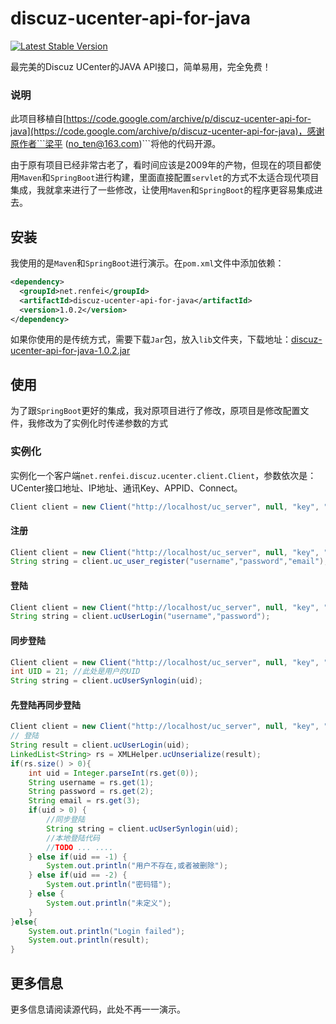 # discuz-ucenter-api-for-java
<a href="https://search.maven.org/search?q=g:%22net.renfei%22%20AND%20a:%22discuz-ucenter-api-for-java%22" target="_blank"><img src="https://img.shields.io/maven-central/v/net.renfei/discuz-ucenter-api-for-java.svg?label=Maven%20Central" alt="Latest Stable Version"/></a>

最完美的Discuz UCenter的JAVA API接口，简单易用，完全免费！



### 说明

此项目移植自[https://code.google.com/archive/p/discuz-ucenter-api-for-java](https://code.google.com/archive/p/discuz-ucenter-api-for-java)，感谢原作者```梁平 (no_ten@163.com)```将他的代码开源。

由于原有项目已经非常古老了，看时间应该是2009年的产物，但现在的项目都使用```Maven```和```SpringBoot```进行构建，里面直接配置```servlet```的方式不太适合现代项目集成，我就拿来进行了一些修改，让使用```Maven```和```SpringBoot```的程序更容易集成进去。

## 安装

我使用的是```Maven```和```SpringBoot```进行演示。在```pom.xml```文件中添加依赖：
```xml
<dependency>
  <groupId>net.renfei</groupId>
  <artifactId>discuz-ucenter-api-for-java</artifactId>
  <version>1.0.2</version>
</dependency>
```

如果你使用的是传统方式，需要下载```Jar```包，放入```lib```文件夹，下载地址：[discuz-ucenter-api-for-java-1.0.2.jar
](https://github.com/renfei/discuz-ucenter-api-for-java/releases/download/1.0.2/discuz-ucenter-api-for-java-1.0.2.jar)

## 使用

为了跟```SpringBoot```更好的集成，我对原项目进行了修改，原项目是修改配置文件，我修改为了实例化时传递参数的方式

### 实例化

实例化一个客户端```net.renfei.discuz.ucenter.client.Client```，参数依次是：UCenter接口地址、IP地址、通讯Key、APPID、Connect。

```java
Client client = new Client("http://localhost/uc_server", null, "key", "2","");
```

#### 注册
```java
Client client = new Client("http://localhost/uc_server", null, "key", "2","");
String string = client.uc_user_register("username","password","email");
```

#### 登陆
```java
Client client = new Client("http://localhost/uc_server", null, "key", "2","");
String string = client.ucUserLogin("username","password");
```

#### 同步登陆
```java
Client client = new Client("http://localhost/uc_server", null, "key", "2","");
int UID = 21; //此处是用户的UID
String string = client.ucUserSynlogin(uid);
```

#### 先登陆再同步登陆
```java
Client client = new Client("http://localhost/uc_server", null, "key", "2","");
// 登陆
String result = client.ucUserLogin(uid);
LinkedList<String> rs = XMLHelper.ucUnserialize(result);
if(rs.size() > 0){
	int uid = Integer.parseInt(rs.get(0));
	String username = rs.get(1);
	String password = rs.get(2);
	String email = rs.get(3);
	if(uid > 0) {
		//同步登陆
		String string = client.ucUserSynlogin(uid);
		//本地登陆代码
		//TODO ... ....
	} else if(uid == -1) {
		System.out.println("用户不存在,或者被删除");
	} else if(uid == -2) {
		System.out.println("密码错");
	} else {
		System.out.println("未定义");
	}
}else{
	System.out.println("Login failed");
	System.out.println(result);
}
```

## 更多信息

更多信息请阅读源代码，此处不再一一演示。